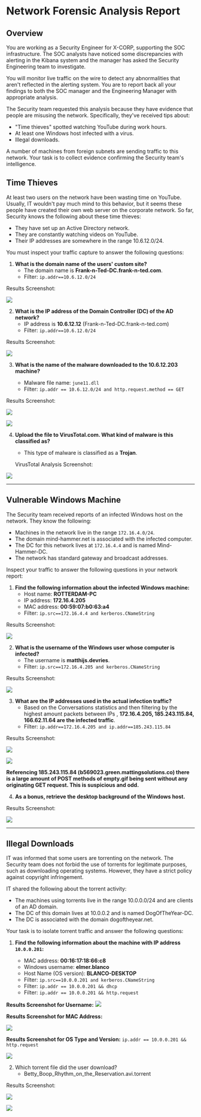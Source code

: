 # Network Forensic Analysis Report

## Overview

You are working as a Security Engineer for X-CORP,  supporting the SOC infrastructure. The SOC analysts have noticed some  discrepancies with alerting in the Kibana system and the manager has  asked the Security Engineering team to investigate.

You will monitor live traffic on the wire to detect any  abnormalities that aren't reflected in the alerting system. You are to  report back all your findings to both the SOC manager and the  Engineering Manager with appropriate analysis.

The Security team requested this analysis because they  have evidence that people are misusing the network. Specifically,  they've received tips about:

- "Time thieves" spotted watching YouTube during work hours.
- At least one Windows host infected with a virus.
- Illegal downloads.

A number of machines from foreign subnets are sending  traffic to this network. Your task is to collect evidence confirming the Security team's intelligence.



## Time Thieves 

At least two users on the network have been wasting time on YouTube.  Usually, IT wouldn't pay much mind to this behavior, but it seems these  people have created their own web server on the corporate network. So  far, Security knows the following about these time thieves:

- They have set up an Active Directory network.
- They are constantly watching videos on YouTube.
- Their IP addresses are somewhere in the range 10.6.12.0/24.



You must inspect your traffic capture to answer the following questions:

1. **What is the domain name of the users' custom site?**
   - The domain name is **Frank-n-Ted-DC.frank-n-ted.com**.
   - Filter: `ip.addr==10.6.12.0/24`

Results Screenshot:

![](Images/tt.png)



2. **What is the IP address of the Domain Controller (DC) of the AD network?**
   - IP address is **10.6.12.12** (Frank-n-Ted-DC.frank-n-ted.com)
   - Filter: `ip.addr==10.6.12.0/24`

Results Screenshot: 

![](Images/tt1.png)

   

3. **What is the name of the malware downloaded to the 10.6.12.203 machine?**

   - Malware file name: `june11.dll`
   - Filter: `ip.addr == 10.6.12.0/24 and http.request.method == GET`

Results Screenshot: 

![](Images/tt2.png)

![](Images/tt3.png)





4. **Upload the file to VirusTotal.com. What kind of malware is this classified as?** 

   - This type of malware is classified as a **Trojan**.

   VirusTotal Analysis Screenshot:

![](Images/tt4.png)



---

## Vulnerable Windows Machine

The Security team received reports of an infected Windows host on the network. They know the following:

- Machines in the network live in the range `172.16.4.0/24`.
- The domain mind-hammer.net is associated with the infected computer.
- The DC for this network lives at `172.16.4.4` and is named Mind-Hammer-DC.
- The network has standard gateway and broadcast addresses.



Inspect your traffic to answer the following questions in your network report:

1. **Find the following information about the infected Windows machine:**
    - Host name: **ROTTERDAM-PC**
    - IP address: **172.16.4.205**
    - MAC address: **00:59:07:b0:63:a4**
    - Filter: `ip.src==172.16.4.4 and kerberos.CNameString`

Results Screenshot:

![](Images/tt5.png)



2. **What is the username of the Windows user whose computer is infected?** 
   - The username is **matthijs.devries**.
   - Filter: `ip.src==172.16.4.205 and kerberos.CNameString`

Results Screenshot:

![](Images/tt6.png)



3. **What are the IP addresses used in the actual infection traffic?** 
   - Based on the Conversations statistics and then filtering by the highest amount packets between IPs , **172.16.4.205, 185.243.115.84, 166.62.11.64 are the infected traffic**.
   - Filter: `ip.addr==172.16.4.205 and ip.addr==185.243.115.84`

Results Screenshot:

![](Images/tt7.png)

![](Images/tt8.png)

**Referencing 185.243.115.84 (b569023.green.mattingsolutions.co) there is a large amount of POST methods of empty.gif being sent without any  originating GET request. This is suspicious and odd.**



4. **As a bonus, retrieve the desktop background of the Windows host.**

Results Screenshot:

![](Images/tt9.png)



---



## Illegal Downloads

IT was informed that some users are torrenting on the  network. The Security team does not forbid the use of torrents for  legitimate purposes, such as downloading operating systems. However,  they have a strict policy against copyright infringement.

IT shared the following about the torrent activity:

- The machines using torrents live in the range 10.0.0.0/24 and are clients of an AD domain.
- The DC of this domain lives at 10.0.0.2 and is named DogOfTheYear-DC.
- The DC is associated with the domain dogoftheyear.net.

Your task is to isolate torrent traffic and answer the following questions:

1. **Find the following information about the machine with IP address `10.0.0.201`:**
   
    - MAC address: **00:16:17:18:66:c8**
    - Windows username: **elmer.blanco**
    - Host Name (OS version): **BLANCO-DESKTOP**
    - Filter: `ip.src==10.0.0.201 and kerberos.CNameString`
    - Filter: `ip.addr == 10.0.0.201 && dhcp`
    - Filter: `ip.addr == 10.0.0.201 && http.request`
    

 **Results Screenshot for Username:**
![](Images/tt10.png)    

 **Results Screenshot for MAC Address:**

![](Images/tt11.png)

**Results Screenshot for OS Type and Version:** `ip.addr == 10.0.0.201 && http.request`

![](Images/tt12.png)

2. Which torrent file did the user download?
   - Betty_Boop_Rhythm_on_the_Reservation.avi.torrent

Results Screenshot:

![](Images/tt13.png)

![](Images/tt14.png)